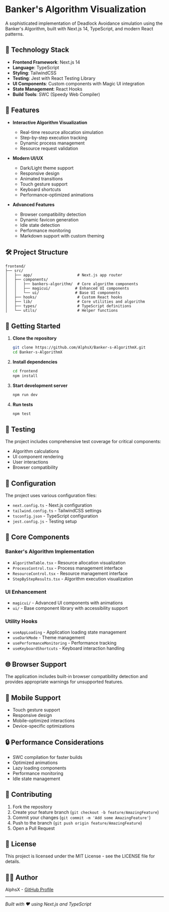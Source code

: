 # Banker's Algorithm Visualization

A sophisticated implementation of Deadlock Avoidance simulation using the Banker's Algorithm, built with Next.js 14, TypeScript, and modern React patterns.

## 🚀 Technology Stack

- **Frontend Framework**: Next.js 14
- **Language**: TypeScript
- **Styling**: TailwindCSS
- **Testing**: Jest with React Testing Library
- **UI Components**: Custom components with Magic UI integration
- **State Management**: React Hooks
- **Build Tools**: SWC (Speedy Web Compiler)

## 🌟 Features

- **Interactive Algorithm Visualization**
  - Real-time resource allocation simulation
  - Step-by-step execution tracking
  - Dynamic process management
  - Resource request validation

- **Modern UI/UX**
  - Dark/Light theme support
  - Responsive design
  - Animated transitions
  - Touch gesture support
  - Keyboard shortcuts
  - Performance-optimized animations

- **Advanced Features**
  - Browser compatibility detection
  - Dynamic favicon generation
  - Idle state detection
  - Performance monitoring
  - Markdown support with custom theming

## 🛠 Project Structure

```
frontend/
├── src/
│   ├── app/                    # Next.js app router
│   ├── components/
│   │   ├── bankers-algorithm/  # Core algorithm components
│   │   ├── magicui/           # Enhanced UI components
│   │   └── ui/                # Base UI components
│   ├── hooks/                  # Custom React hooks
│   ├── lib/                    # Core utilities and algorithm
│   ├── types/                  # TypeScript definitions
│   └── utils/                  # Helper functions
```

## 🚦 Getting Started

1. **Clone the repository**
   ```bash
   git clone https://github.com/AlphsX/Banker-s-AlgorithmX.git
   cd Banker-s-AlgorithmX
   ```

2. **Install dependencies**
   ```bash
   cd frontend
   npm install
   ```

3. **Start development server**
   ```bash
   npm run dev
   ```

4. **Run tests**
   ```bash
   npm test
   ```

## 🧪 Testing

The project includes comprehensive test coverage for critical components:
- Algorithm calculations
- UI component rendering
- User interactions
- Browser compatibility

## 🔧 Configuration

The project uses various configuration files:
- `next.config.ts` - Next.js configuration
- `tailwind.config.ts` - TailwindCSS settings
- `tsconfig.json` - TypeScript configuration
- `jest.config.js` - Testing setup

## 🎯 Core Components

### Banker's Algorithm Implementation
- `AlgorithmTable.tsx` - Resource allocation visualization
- `ProcessControl.tsx` - Process management interface
- `ResourceControl.tsx` - Resource management interface
- `StepByStepResults.tsx` - Algorithm execution visualization

### UI Enhancement
- `magicui/` - Advanced UI components with animations
- `ui/` - Base component library with accessibility support

### Utility Hooks
- `useAppLoading` - Application loading state management
- `useDarkMode` - Theme management
- `usePerformanceMonitoring` - Performance tracking
- `useKeyboardShortcuts` - Keyboard interaction handling

## 🌐 Browser Support

The application includes built-in browser compatibility detection and provides appropriate warnings for unsupported features.

## 📱 Mobile Support

- Touch gesture support
- Responsive design
- Mobile-optimized interactions
- Device-specific optimizations

## 🔒 Performance Considerations

- SWC compilation for faster builds
- Optimized animations
- Lazy loading components
- Performance monitoring
- Idle state management

## 🤝 Contributing

1. Fork the repository
2. Create your feature branch (`git checkout -b feature/AmazingFeature`)
3. Commit your changes (`git commit -m 'Add some AmazingFeature'`)
4. Push to the branch (`git push origin feature/AmazingFeature`)
5. Open a Pull Request

## 📄 License

This project is licensed under the MIT License - see the LICENSE file for details.

## 👨‍💻 Author

AlphsX - [GitHub Profile](https://github.com/AlphsX)

---

*Built with ❤️ using Next.js and TypeScript*